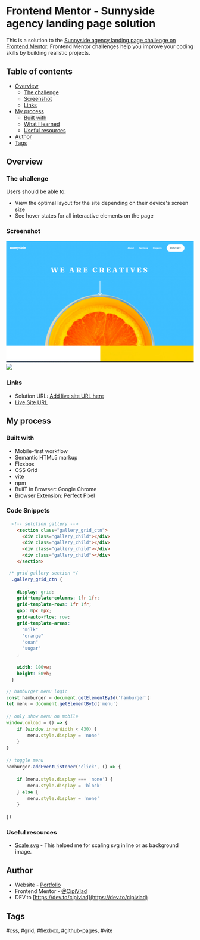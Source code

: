 # Frontend Mentor - Sunnyside agency landing page solution

This is a solution to the [Sunnyside agency landing page challenge on Frontend Mentor](https://www.frontendmentor.io/challenges/sunnyside-agency-landing-page-7yVs3B6ef). Frontend Mentor challenges help you improve your coding skills by building realistic projects.

## Table of contents

- [Overview](#overview)
  - [The challenge](#the-challenge)
  - [Screenshot](#screenshot)
  - [Links](#links)
- [My process](#my-process)
  - [Built with](#built-with)
  - [What I learned](#what-i-learned)
  - [Useful resources](#useful-resources)
- [Author](#author)
- [Tags](#tags)


## Overview

### The challenge

Users should be able to:

- View the optimal layout for the site depending on their device's screen size
- See hover states for all interactive elements on the page

### Screenshot

![](./public/screenshot.png)
![](./public/screenshot_mobile.png.jpg)


### Links

- Solution URL: [Add live site URL here](https://your-live-site-url.com)
- [Live Site URL](https://sunny-side-landingpage-frontendmentor.netlify.app/)

## My process

### Built with

- Mobile-first workflow
- Semantic HTML5 markup
- Flexbox
- CSS Grid
- vite
- npm
- BuilT in Browser: Google Chrome
- Browser Extension: Perfect Pixel


### Code Snippets

```html
  <!-- setction gallery -->
    <section class="gallery_grid_ctn">
      <div class="gallery_child"></div>
      <div class="gallery_child"></div>
      <div class="gallery_child"></div>
      <div class="gallery_child"></div>
    </section>
```

```css
 /* grid gallery section */
  .gallery_grid_ctn {

    display: grid;
    grid-template-columns: 1fr 1fr;
    grid-template-rows: 1fr 1fr;
    gap: 0px 0px;
    grid-auto-flow: row;
    grid-template-areas:
      "milk"
      "orange"
      "coan"
      "sugar"
    ;

    width: 100vw;
    height: 50vh;
  }
```

```js
// hamburger menu logic
const hamburger = document.getElementById('hamburger')
let menu = document.getElementById('menu')

// only show menu on mobile
window.onload = () => {
    if (window.innerWidth < 430) {
        menu.style.display = 'none'
    }
}

// toggle menu
hamburger.addEventListener('click', () => {

    if (menu.style.display === 'none') {
        menu.style.display = 'block'
    } else {
        menu.style.display = 'none'
    }

})

```

### Useful resources

- [Scale svg](https://css-tricks.com/scale-svg/) - This helped me for scaling svg inline or as background image.

## Author

- Website - [Portfolio](https://cipivlad.github.io/myportfoliosite/)
- Frontend Mentor - [@CipiVlad](https://www.frontendmentor.io/profile/CipiVlad)
- DEV.to [https://dev.to/cipivlad](https://dev.to/cipivlad)

## Tags

#css, #grid, #flexbox, #github-pages, #vite
